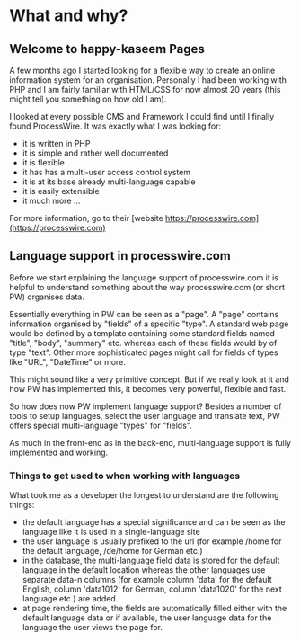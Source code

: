 # What and why?
## Welcome to happy-kaseem Pages

A few months ago I started looking for a flexible way to create an online information system for an organisation. Personally I had been working with PHP and I am fairly familiar with HTML/CSS for now almost 20 years (this might tell you something on how old I am).

I looked at every possible CMS and Framework I could find until I finally found ProcessWire. It was exactly what I was looking for:
- it is written in PHP
- it is simple and rather well documented
- it is flexible
- it has has a multi-user access control system
- it is at its base already multi-language capable
- it is easily extensible
- it much more ...

For more information, go to their [website https://processwire.com](https://processwire.com)

## Language support in processwire.com

Before we start explaining the language support of processwire.com it is helpful to understand something about the way processwire.com (or short PW) organises data.

Essentially everything in PW can be seen as a "page". A "page" contains information organised by "fields" of a specific "type". A standard web page would be defined by a template containing some standard fields named "title", "body", "summary" etc. whereas each of these fields would by of type "text". Other more sophisticated pages might call for fields of types like "URL", "DateTime" or more. 

This might sound like a very primitive concept. But if we really look at it and how PW has implemented this, it becomes very powerful, flexible and fast.

So how does now PW implement language support? Besides a number of tools to setup languages, select the user language and translate text, PW offers special multi-language "types" for "fields".

As much in the front-end as in the back-end, multi-language support is fully implemented and working.

### Things to get used to when working with languages

What took me as a developer the longest to understand are the following things:
- the default language has a special significance and can be seen as the language like it is used in a single-language site
- the user language is usually prefixed to the url (for example /home for the default language, /de/home for German etc.)
- in the database, the multi-language field data is stored for the default language in the default location whereas the other languages use separate data-n columns (for example column 'data' for the default English, column 'data1012' for German, column 'data1020' for the next language etc.) are added.
- at page rendering time, the fields are automatically filled either with the default language data or if available, the user language data for the language the user views the page for.

